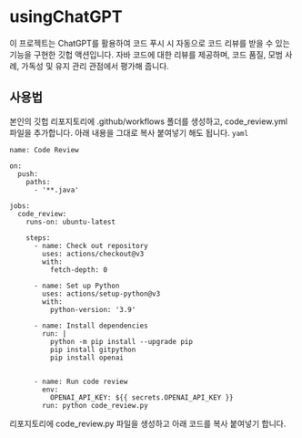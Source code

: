 # usingChatGPT
이 프로젝트는 ChatGPT를 활용하여 코드 푸시 시 자동으로 코드 리뷰를 받을 수 있는 기능을 구현한 깃헙 액션입니다. 자바 코드에 대한 리뷰를 제공하며, 코드 품질, 모범 사례, 가독성 및 유지 관리 관점에서 평가해 줍니다.

## 사용법
본인의 깃헙 리포지토리에 .github/workflows 폴더를 생성하고, code_review.yml 파일을 추가합니다. 아래 내용을 그대로 복사 붙여넣기 해도 됩니다.
```yaml```
```
name: Code Review

on:
  push:
    paths:
      - '**.java'

jobs:
  code_review:
    runs-on: ubuntu-latest

    steps:
      - name: Check out repository
        uses: actions/checkout@v3
        with:
          fetch-depth: 0

      - name: Set up Python
        uses: actions/setup-python@v3
        with:
          python-version: '3.9'

      - name: Install dependencies
        run: |
          python -m pip install --upgrade pip
          pip install gitpython
          pip install openai
        

      - name: Run code review
        env:
          OPENAI_API_KEY: ${{ secrets.OPENAI_API_KEY }}
        run: python code_review.py
```
        
리포지토리에 code_review.py 파일을 생성하고 아래 코드를 복사 붙여넣기 합니다.
